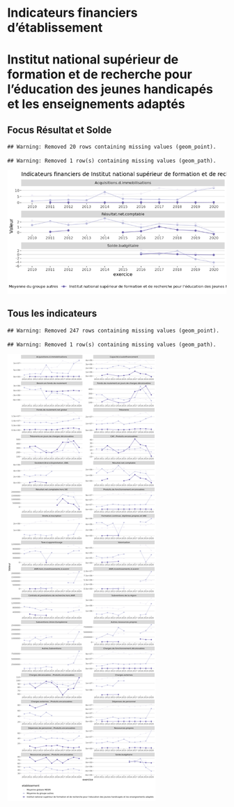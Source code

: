 Indicateurs financiers d’établissement
================

# Institut national supérieur de formation et de recherche pour l’éducation des jeunes handicapés et les enseignements adaptés

## Focus Résultat et Solde

    ## Warning: Removed 20 rows containing missing values (geom_point).

    ## Warning: Removed 1 row(s) containing missing values (geom_path).

![](institut_national_supérieur_de_formation_et_de_recherche_pour_l_éducation_des_jeunes_handicapés_et_les_enseignements_adaptés_files/figure-gfm/etab.focus-1.png)<!-- -->

## Tous les indicateurs

    ## Warning: Removed 247 rows containing missing values (geom_point).

    ## Warning: Removed 1 row(s) containing missing values (geom_path).

![](institut_national_supérieur_de_formation_et_de_recherche_pour_l_éducation_des_jeunes_handicapés_et_les_enseignements_adaptés_files/figure-gfm/etab-1.png)<!-- -->
